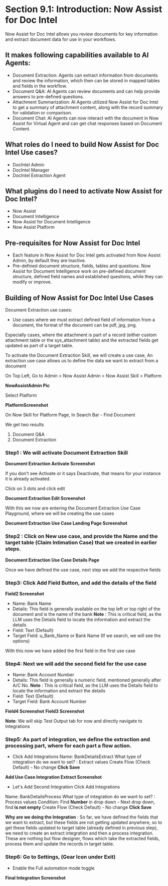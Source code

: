# Section 9.1: Introduction: Now Assist for Doc Intel
Now Assist for Doc Intel allows you review documents for key information and extract document data for use in your workflows.

## It makes following capabilities available to AI Agents:
- Document Extraction: Agents can extract information from documents and review the information, which then can be stored in mapped tables and fields in the workflow.
- Document Q&A: AI Agents can review documents and can help provide answers to pre-defined questions.
- Attachment Summarization: AI Agents utilized Now Assist for Doc Intel to get a summary of attachment content, along with the record summary for validation or comparison.
- Document Chat: AI Agents can now interact with the document in Now Assist for Virtual Agent and can get chat responses based on Document Content.

## What roles do I need to build Now Assist for Doc Intel Use cases?
- DocIntel Admin
- DocIntel Manager
- DocIntel Extraction Agent

## What plugins do I need to activate Now Assist for Doc Intel?
- Now Assist
- Document Intelligence
- Now Assist for Document Intelligence
- Now Assist Platform

## Pre-requisites for Now Assist for Doc Intel

- Each feature in Now Assist for Doc Intel gets activated from Now Assist Admin, by default they are Inactive. 
- Pre-defined document structure, fields, tables and questions.
Now Assist for Document Intelligence work on pre-defined document structure, defined field names and established questions, while they can modify or improve.

## Building of Now Assist for Doc Intel Use Cases
Document Extraction use cases:
- Use cases where we must extract defined field of information from a document, the format of the document can be pdf, jpg, png.

Especially cases, where the attachment is part of a record (either custom attachment table or the sys_attachment table) and the extracted fields get updated as part of a target table.

To activate the Document Extraction Skill, we will create a use case, An extraction use case allows us to define the data we want to extract from a document

On Top Left, Go to Admin > Now Assist Admin > Now Assist Skill > Platform

**NowAssistAdmin Pic**

Select Platform

**PlatformScreenshot**

On Now Skill for Platform Page, In Search Bar - Find Document

We get two results
1. Document Q&A
2. Document Extraction

### Step1 : We will activate Document Extraction Skill

**Document Extraction Activate Screenshot** 

If you don't see Activate or it says Deactivate, that means for your instance it is already activated.

Click on 3 dots and click edit

**Document Extraction Edit Screenshot**

With this we now are entering the Document Extraction Use Case Playground, where we will be creating the use cases

**Document Extraction Use Case Landing Page Screenshot**

### Step2 : Click on New use case, and provide the Name and the target table (Claim Intimation Case) that we created in earlier steps.

**Document Extraction Use Case Details Page**

Once we have defined the use case, next step we add the respective fields
### Step3: Click Add Field Button, and add the details of the field
**Field2 Screenshot**

- Name: Bank Name
- Details: This field is generally available on the top left or top right of the document and is the name of the bank 
**Note** : This is critical field, as the LLM uses the Details field to locate the information and extract the details
- Field: Text (Default)
- Target Field: u_Bank_Name or Bank Name (If we search, we will see the options)

With this now we have added the first field in the first use case

### Step4: Next we will add the second field for the use case

- Name: Bank Account Number
- Details: This field is generally a numeric field, mentioned generally after A/C No.
**Note** : This is critical field, as the LLM uses the Details field to locate the information and extract the details
- Field: Text (Default)
- Target Field: Bank Account Number

**Field4 Screenshot**
**Field3 Screenshot**

**Note**: We will skip Test Output tab for now and directly navigate to Integrations

### Step5: As part of integration, we define the extraction and processing part, where for each part a flow action.

- Click Add Integrations
Name: BankDetailsExtract
What type of integration do we want to set? : Extract values
Create Flow (Check Default) - No change
**Click Save**

**Add Use Case Integration Extract Screenshot**

- Let's Add Second Integration
Click Add Integrations

Name: BankDetailsProcess
What type of integration do we want to set? : Process values
Condition: Find **Number** in drop down - Next drop down, find **is not empty**
Create Flow (Check Default) - No change
**Click Save**


**Why are we doing the Integration** : So far, we have defined the fields that we want to extract, but these fields are not getting updated anywhere, so to get these fields updated to target table (already defined in previous step), we need to create an extract integration and then a process integration. These are nothing but flow designer, flows which take the extracted fields, process them and update the records in target table.

### Step6: Go to Settings, (Gear Icon under Exit)
- Enable the Full automation mode toggle

**Final Integration Screenshot**









